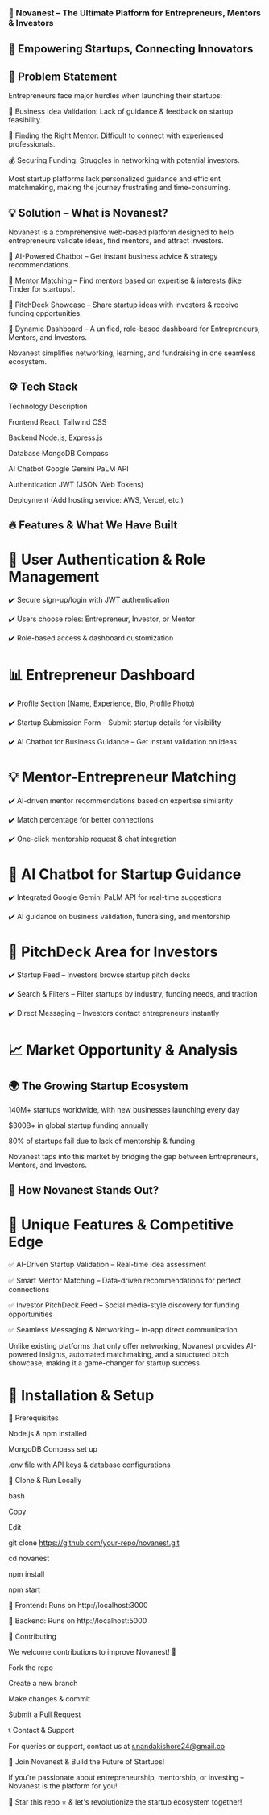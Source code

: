 ### 🚀 Novanest – The Ultimate Platform for Entrepreneurs, Mentors & Investors

## 🌟 Empowering Startups, Connecting Innovators

## 🛑 Problem Statement

Entrepreneurs face major hurdles when launching their startups:

🚀 Business Idea Validation: Lack of guidance & feedback on startup feasibility.

🎯 Finding the Right Mentor: Difficult to connect with experienced professionals.

💰 Securing Funding: Struggles in networking with potential investors.

Most startup platforms lack personalized guidance and efficient matchmaking, making the journey frustrating and time-consuming.


## 💡 Solution – What is Novanest?

Novanest is a comprehensive web-based platform designed to help entrepreneurs validate ideas, find mentors, and attract investors.

🔹 AI-Powered Chatbot – Get instant business advice & strategy recommendations.

🔹 Mentor Matching – Find mentors based on expertise & interests (like Tinder for startups).

🔹 PitchDeck Showcase – Share startup ideas with investors & receive funding opportunities.

🔹 Dynamic Dashboard – A unified, role-based dashboard for Entrepreneurs, Mentors, and Investors.

Novanest simplifies networking, learning, and fundraising in one seamless ecosystem.


## ⚙️ Tech Stack

Technology	Description

Frontend	React, Tailwind CSS

Backend	Node.js, Express.js

Database	MongoDB Compass

AI Chatbot	Google Gemini PaLM API

Authentication	JWT (JSON Web Tokens)

Deployment	(Add hosting service: AWS, Vercel, etc.)


## 🔥 Features & What We Have Built

# 👤 User Authentication & Role Management

✔️ Secure sign-up/login with JWT authentication

✔️ Users choose roles: Entrepreneur, Investor, or Mentor

✔️ Role-based access & dashboard customization


# 📊 Entrepreneur Dashboard

✔️ Profile Section (Name, Experience, Bio, Profile Photo)

✔️ Startup Submission Form – Submit startup details for visibility

✔️ AI Chatbot for Business Guidance – Get instant validation on ideas


# 💡 Mentor-Entrepreneur Matching

✔️ AI-driven mentor recommendations based on expertise similarity

✔️ Match percentage for better connections

✔️ One-click mentorship request & chat integration


# 💬 AI Chatbot for Startup Guidance

✔️ Integrated Google Gemini PaLM API for real-time suggestions

✔️ AI guidance on business validation, fundraising, and mentorship


# 🚀 PitchDeck Area for Investors

✔️ Startup Feed – Investors browse startup pitch decks

✔️ Search & Filters – Filter startups by industry, funding needs, and traction

✔️ Direct Messaging – Investors contact entrepreneurs instantly



# 📈 Market Opportunity & Analysis

## 🌍 The Growing Startup Ecosystem

140M+ startups worldwide, with new businesses launching every day

$300B+ in global startup funding annually

80% of startups fail due to lack of mentorship & funding

Novanest taps into this market by bridging the gap between Entrepreneurs, Mentors, and Investors.


## 💎 How Novanest Stands Out?

# 🚀 Unique Features & Competitive Edge

✅ AI-Driven Startup Validation – Real-time idea assessment

✅ Smart Mentor Matching – Data-driven recommendations for perfect connections

✅ Investor PitchDeck Feed – Social media-style discovery for funding opportunities

✅ Seamless Messaging & Networking – In-app direct communication

Unlike existing platforms that only offer networking, Novanest provides AI-powered insights, automated matchmaking, and a structured pitch showcase, making it a game-changer for startup success.

# 📌 Installation & Setup

🔧 Prerequisites

Node.js & npm installed

MongoDB Compass set up

.env file with API keys & database configurations

🚀 Clone & Run Locally

bash

Copy

Edit

git clone https://github.com/your-repo/novanest.git

cd novanest

npm install

npm start

🔹 Frontend: Runs on http://localhost:3000

🔹 Backend: Runs on http://localhost:5000

📢 Contributing

We welcome contributions to improve Novanest! 🎉

Fork the repo

Create a new branch

Make changes & commit

Submit a Pull Request

📞 Contact & Support

For queries or support, contact us at r.nandakishore24@gmail.co

🚀 Join Novanest & Build the Future of Startups!

If you're passionate about entrepreneurship, mentorship, or investing – Novanest is the platform for you!

📢 Star this repo ⭐ & let's revolutionize the startup ecosystem together!
